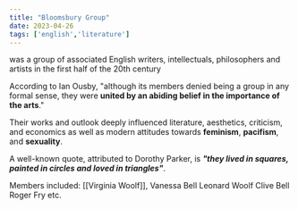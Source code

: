 ```yaml
---
title: "Bloomsbury Group"
date: 2023-04-26
tags: ['english','literature']
---
```

was a group of associated English writers, intellectuals, philosophers and artists in the first half of the 20th century

According to Ian Ousby, "although its members denied being a group in any formal sense, they were **united by an abiding belief in the importance of the arts**."

Their works and outlook deeply influenced literature, aesthetics, criticism, and economics as well as modern attitudes towards **feminism**, **pacifism**, and **sexuality**. 

A well-known quote, attributed to Dorothy Parker, is ***"they lived in squares, painted in circles and loved in triangles"***.

Members included:
[[Virginia Woolf]],
Vanessa Bell 
Leonard Woolf 
Clive Bell
Roger Fry
etc. 